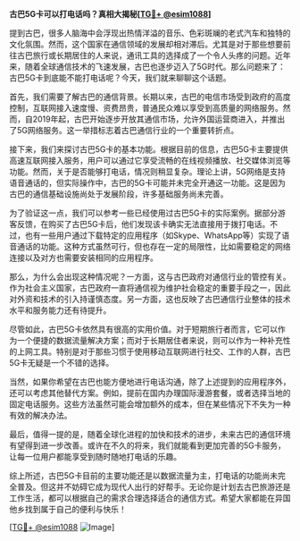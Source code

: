 **古巴5G卡可以打电话吗？真相大揭秘[[TG💪+ @esim1088](https://t.me/s/esim1088)]**

提到古巴，很多人脑海中会浮现出热情洋溢的音乐、色彩斑斓的老式汽车和独特的文化氛围。然而，这个国家在通信领域的发展却相对滞后。尤其是对于那些想要前往古巴旅行或长期居住的人来说，通讯工具的选择成了一个令人头疼的问题。近年来，随着全球通信技术的飞速发展，古巴也逐步迈入了5G时代。那么问题来了：古巴5G卡到底能不能打电话呢？今天，我们就来聊聊这个话题。

首先，我们需要了解古巴的通信背景。长期以来，古巴的电信市场受到政府的高度控制，互联网接入速度慢、资费昂贵，普通民众难以享受到高质量的网络服务。然而，自2019年起，古巴开始逐步开放其通信市场，允许外国运营商进入，并推出了5G网络服务。这一举措标志着古巴通信行业的一个重要转折点。

接下来，我们来探讨古巴5G卡的基本功能。根据目前的信息，古巴5G卡主要提供高速互联网接入服务，用户可以通过它享受流畅的在线视频播放、社交媒体浏览等功能。然而，关于是否能够打电话，情况则稍显复杂。理论上讲，5G网络是支持语音通话的，但实际操作中，古巴的5G卡可能并未完全开通这一功能。这是因为古巴的通信基础设施尚处于发展阶段，许多基础服务尚未完善。

为了验证这一点，我们可以参考一些已经使用过古巴5G卡的实际案例。据部分游客反馈，在购买了古巴5G卡后，他们发现该卡确实无法直接用于拨打电话。不过，也有一些用户通过下载特定的应用程序（如Skype、WhatsApp等）实现了语音通话的功能。这种方式虽然可行，但也存在一定的局限性，比如需要稳定的网络连接以及对方也需要安装相同的应用程序。

那么，为什么会出现这种情况呢？一方面，这与古巴政府对通信行业的管控有关。作为社会主义国家，古巴政府一直将通信视为维护社会稳定的重要手段之一，因此对外资和技术的引入持谨慎态度。另一方面，这也反映了古巴通信行业整体的技术水平和服务能力还有待提升。

尽管如此，古巴5G卡依然具有很高的实用价值。对于短期旅行者而言，它可以作为一个便捷的数据流量解决方案；而对于长期居住者来说，则可以作为一种补充性的上网工具。特别是对于那些习惯于使用移动互联网进行社交、工作的人群，古巴5G卡无疑是一个不错的选择。

当然，如果你希望在古巴也能方便地进行电话沟通，除了上述提到的应用程序外，还可以考虑其他替代方案。例如，提前在国内办理国际漫游套餐，或者选择当地的固定电话服务。这些方法虽然可能会增加额外的成本，但在某些情况下不失为一种有效的解决办法。

最后，值得一提的是，随着全球化进程的加快和技术的进步，未来古巴的通信环境有望得到进一步改善。或许在不久的将来，我们就能看到更加完善的5G卡服务，让每一位用户都能享受到随时随地打电话的乐趣。

综上所述，古巴5G卡目前的主要功能还是以数据流量为主，打电话的功能尚未完全普及。但这并不妨碍它成为现代人出行的好帮手。无论你是计划去古巴旅游还是工作生活，都可以根据自己的需求合理选择适合的通信方式。希望大家都能在异国他乡找到属于自己的便利与快乐！

[[TG💪+ @esim1088](https://t.me/s/esim1088) ![Image](https://i.postimg.cc/4NQfJmqS/Snipaste-2025-05-13-00-14-12.png)]